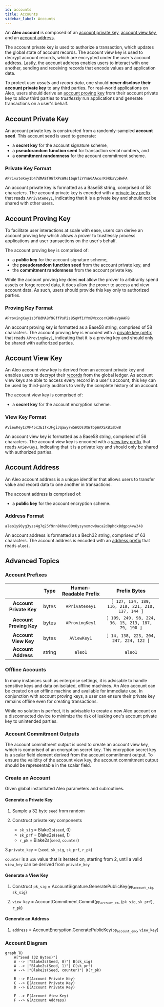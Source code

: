 ```yaml
---
id: accounts
title: Accounts
sidebar_label: Accounts
---
```


An **Aleo account** is composed of an [account private key](#account-private-key), [account view key](#account-view-key),
and an [account address](#account-address).

The account private key is used to authorize a transaction, which updates the global state of account records. The account
view key is used to decrypt account records, which are encrypted under the user's account address. Lastly, the account
address enables users to interact with one another, sending and receiving records that encode values and application data.

To protect user *assets* and *record data*, one should **never disclose their account private key** to any
third parties. For real-world applications on Aleo, users should derive an [account proving key](#account-proving-key)
from their account private key to allow third parties to *trustlessly* run applications and generate transactions
on a user's behalf.

## Account Private Key

An account private key is constructed from a randomly-sampled **account seed**. This account seed is used to generate:
- a **secret key** for the account signature scheme,
- a **pseudorandom function seed** for transaction serial numbers, and
- a **commitment randomness** for the account commitment scheme.

### Private Key Format

```
APrivateKey1b47dMA8f9GfXPsW9s16qWfiYYmWGAAcorK9RkaVpBeFA
```

An account private key is formatted as a Base58 string, comprised of 58 characters.
The account private key is encoded with a [private key prefix](#account-prefixes) that reads `APrivateKey1`, indicating
that it is a private key and should not be shared with other users.

## Account Proving Key

To facilitate user interactions at scale with ease, users can derive an account proving key which allows a prover to
trustlessly process applications and user transactions on the user's behalf.

The account proving key is comprised of:
- a **public key** for the account signature scheme,
- the **pseudorandom function seed** from the account private key, and
- the **commitment randomness** from the account private key.

While the account proving key does **not** allow the prover to arbitrarily spend assets or forge record data, it does allow the
prover to access and view account data. As such, users should provide this key only to authorized parties.

### Proving Key Format

```
AProvingKey1z3f8dMA8f9GffPsP2s85qWfiYYmBWcccorK9RkaVpAAFB
```

An account proving key is formatted as a Base58 string, comprised of 58 characters.
The account proving key is encoded with a [private key prefix](#account-prefixes) that reads `AProvingKey1`, indicating
that it is a proving key and should only be shared with authorized parties.

## Account View Key

An Aleo account view key is derived from an account private key and enables users to decrypt their
[records](03_transactions.md#record-ciphertexts) from the global ledger.
As account view keys are able to access every record in a user's account, this key can be used by
third-party auditors to verify the complete history of an account.

The account view key is comprised of:
- a **secret key** for the account encryption scheme.

### View Key Format

```
AViewKey1cVP45x3E1TxJFgiJqawy7w5WQDsUXWTbpWAXSXB1sDw8
```

An account view key is formatted as a Base58 string, comprised of 56 characters.
The account view key is encoded with a [view key prefix](#account-prefixes) that reads `AViewKey1`, indicating
that it is a private key and should only be shared with authorized parties.

## Account Address

An Aleo account address is a unique identifier that allows users to transfer value and record data to one another in transactions.

The account address is comprised of:
- a **public key** for the account encryption scheme.

### Address Format

```
aleo1y90yg3yzs4g7q25f9nn8khuu00m8ysynxmcw8aca2d0phdx8dgpq4vw348
```

An account address is formatted as a Bech32 string, comprised of 63 characters.
The account address is encoded with an [address prefix](#account-prefixes) that reads `aleo1`.

## Advanced Topics

### Account Prefixes

|                         |  Type  | Human-Readable Prefix |                    Prefix Bytes                    |
|:-----------------------:|:------:|:---------------------:|:--------------------------------------------------:|
| **Account Private Key** | bytes  | `APrivateKey1`        | `[ 127, 134, 189, 116, 210, 221, 210, 137, 144 ]`  |
| **Account Proving Key** | bytes  | `AProvingKey1`        | `[ 109, 249, 98, 224, 36, 15, 213, 187, 79, 190 ]` |
| **Account View Key**    | bytes  | `AViewKey1`           | `[ 14, 138, 223, 204, 247, 224, 122 ]`             |
| **Account Address**     | string | `aleo1`               | `aleo1`                                            |

### Offline Accounts

In many instances such as enterprise settings, it is advisable to handle sensitive keys and data on isolated, offline machines.
An Aleo account can be created on an offline machine and available for immediate use. In conjunction with account proving keys,
a user can ensure their private key remains offline even for creating transactions.

While no solution is perfect, it is advisable to create a new Aleo account on a disconnected device to minimize the risk of
leaking one's account private key to unintended parties.

### Account Commitment Outputs

The account commitment output is used to create an account view key, which is comprised of an encryption secret key. 
This encryption secret key is a scalar field element derived from the account commitment output. To ensure the validity
of the account view key, the account commitment output should be representable in the scalar field.

### Create an Account

Given global instantiated Aleo parameters and subroutines.

#### Generate a Private Key 

1. Sample a 32 byte `seed` from random
    
2. Construct private key components
    - `sk_sig` = Blake2s(`seed`, 0)
    - `sk_prf` = Blake2s(`seed`, 1)
    - `r_pk` = Blake2s(`seed`, `counter`)
           
3.`private_key` = (`seed`, `sk_sig`, `sk_prf`, `r_pk`)

`counter` is a `u16` value that is iterated on, starting from 2, until a valid `view_key` can be derived from `private_key`

#### Generate a View Key 

1. Construct `pk_sig` = AccountSignature.GeneratePublicKey(<code>pp<sub>account_sig</sub></code>, `sk_sig`)

2. `view_key` = AccountCommitment.Commit(<code>pp<sub>account_cm</sub></code>, (`pk_sig`, `sk_prf`), `r_pk`)

#### Generate an Address

1. `address` = AccountEncryption.GeneratePublicKey(<code>pp<sub>account_enc</sub></code>, `view_key`)

### Account Diagram

```mermaid
graph TD
	A["Seed (32 Bytes)"] 
    A --> |"Blake2s(Seed, 0)"| B(sk_sig)
    A --> |"Blake2s(Seed, 1)"| C(sk_prf)
    A --> |"Blake2s(Seed, counter)"| D(r_pk)
    
    B --> E(Account Private Key)
    C --> E(Account Private Key)
    D --> E(Account Private Key)
    
    E --> F(Account View Key) 
    F --> G(Account Address) 
```

